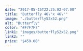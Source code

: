 ```yaml
---
date: "2017-05-15T22:25:02-07:00"
title: "Butterfly 46\"x 46\""
image: "./butterfly52x52.png"
alt: "Butterfly"
color: "#F7F7F7"
link1: "images/butterfly52x52.png"
link2: ""
price: "$450.00"
---
```

